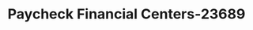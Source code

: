 ---
f_zip-code: 98520
f_state-code: WA
title: Paycheck Financial Centers-23689
f_phone: 360-537-5676
f_city-only: Aberdeen
f_address: 716 W Market Street Aberdeen
f_location-unique-id: '23689'
slug: paycheck-financial-centers-23689
updated-on: '2024-05-30T13:46:58.046Z'
created-on: '2024-05-30T13:36:59.803Z'
published-on: '2024-05-30T13:54:32.469Z'
f_city-state: cms/city/aberdeen-wa.md
f_company: cms/company/paycheck-financial-centers.md
f_state: cms/state/washington.md
layout: '[payday-loan].html'
tags: payday-loan
---